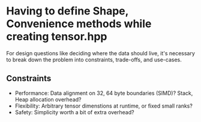 # Having to define Shape, Convenience methods while creating tensor.hpp
For design questions like deciding where the data should live, it's necessary to break down the problem
into constraints, trade-offs, and use-cases.

## Constraints
- Performance: Data alignment on 32, 64 byte boundaries (SIMD)? Stack, Heap allocation overhead?
- Flexibility: Arbitrary tensor dimenstions at runtime, or fixed small ranks?
- Safety: Simplicity worth a bit of extra overhead?

